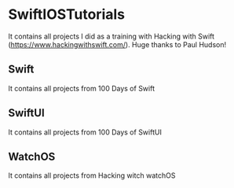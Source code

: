 # SwiftIOSTutorials

It contains all projects I did as a training with Hacking with Swift (https://www.hackingwithswift.com/). Huge thanks to Paul Hudson!

## Swift

It contains all projects from 100 Days of Swift

## SwiftUI

It contains all projects from 100 Days of SwiftUI

## WatchOS

It contains all projects from Hacking witch watchOS

